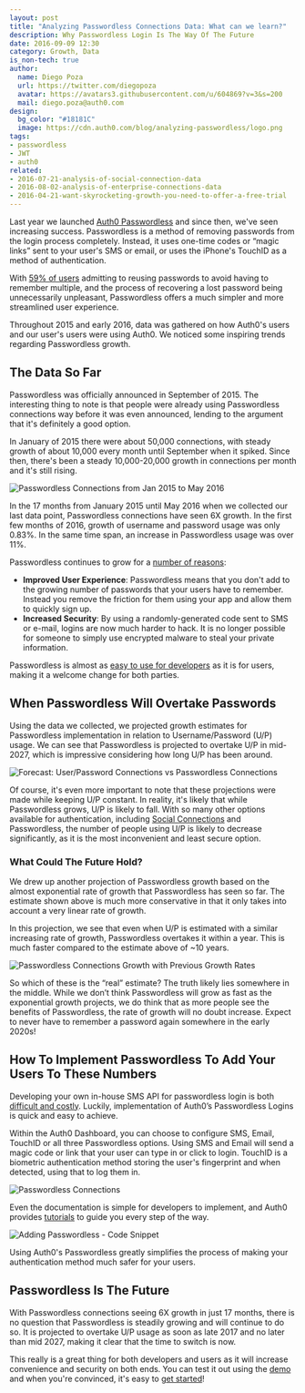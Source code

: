 ```yaml
---
layout: post
title: "Analyzing Passwordless Connections Data: What can we learn?"
description: Why Passwordless Login Is The Way Of The Future 
date: 2016-09-09 12:30
category: Growth, Data
is_non-tech: true
author: 
  name: Diego Poza
  url: https://twitter.com/diegopoza
  avatar: https://avatars3.githubusercontent.com/u/604869?v=3&s=200
  mail: diego.poza@auth0.com
design: 
  bg_color: "#18181C"
  image: https://cdn.auth0.com/blog/analyzing-passwordless/logo.png
tags:
- passwordless
- JWT
- auth0
related:
- 2016-07-21-analysis-of-social-connection-data
- 2016-08-02-analysis-of-enterprise-connections-data
- 2016-04-21-want-skyrocketing-growth-you-need-to-offer-a-free-trial
---
```


Last year we launched [Auth0 Passwordless](https://auth0.com/passwordless) and since then, we've seen increasing success. Passwordless is a method of removing passwords from the login process completely. Instead, it uses one-time codes or “magic links” sent to your user's SMS or email, or uses the iPhone's TouchID as a method of authentication. 

With [59% of users](https://www.passwordboss.com/password-habits-survey-part-1/) admitting to reusing passwords to avoid having to remember multiple, and the process of recovering a lost password being unnecessarily unpleasant, Passwordless offers a much simpler and more streamlined user experience.

Throughout 2015 and early 2016, data was gathered on how Auth0's users and our user's users were using Auth0. We noticed some inspiring trends regarding Passwordless growth.

## The Data So Far

Passwordless was officially announced in September of 2015. The interesting thing to note is that people were already using Passwordless connections way before it was even announced, lending to the argument that it's definitely a good option. 

In January of 2015 there were about 50,000 connections, with steady growth of about 10,000 every month until September when it spiked. Since then, there's been a steady 10,000-20,000 growth in connections per month and it's still rising.

![Passwordless Connections from Jan 2015 to May 2016](https://cdn.auth0.com/blog/analyzing-passwordless/passwordless-connections-from-jan2015-may2016.png)

In the 17 months from January 2015 until May 2016 when we collected our last data point, Passwordless connections have seen 6X growth. In the first few months of 2016, growth of username and password usage was only 0.83%. In the same time span, an increase in Passwordless usage was over 11%.

Passwordless continues to grow for a [number of reasons](https://auth0.com/blog/how-passwordless-sms-authentication-can-improve-your-app/):

* **Improved User Experience**: Passwordless means that you don't add to the growing number of passwords that your users have to remember. Instead you remove the friction for them using your app and allow them to quickly sign up.
* **Increased Security**: By using a randomly-generated code sent to SMS or e-mail, logins are now much harder to hack. It is no longer possible for someone to simply use encrypted malware to steal your private information. 

Passwordless is almost as [easy to use for developers](https://auth0.com/blog/auth0-passwordless-email-authentication-and-sms-login-without-passwords/) as it is for users, making it a welcome change for both parties.

## When Passwordless Will Overtake Passwords

Using the data we collected, we projected growth estimates for Passwordless implementation in relation to Username/Password (U/P) usage. We can see that Passwordless is projected to overtake U/P in mid-2027, which is impressive considering how long U/P has been around.

![Forecast: User/Password Connections vs Passwordless Connections](https://cdn.auth0.com/blog/analyzing-passwordless/forecast-up-vs-passwordless.png)

Of course, it's even more important to note that these projections were made while keeping U/P constant. In reality, it's likely that while Passwordless grows, U/P is likely to fall. With so many other options available for authentication, including [Social Connections](https://auth0.com/blog/how-to-use-social-login-to-drive-your-apps-growth/) and Passwordless, the number of people using U/P is likely to decrease significantly, as it is the most inconvenient and least secure option. 

### What Could The Future Hold?

We drew up another projection of Passwordless growth based on the almost exponential rate of growth that Passwordless has seen so far. The estimate shown above is much more conservative in that it only takes into account a very linear rate of growth.

In this projection, we see that even when U/P is estimated with a similar increasing rate of growth, Passwordless overtakes it within a year. This is much faster compared to the estimate above of ~10 years.

![Passwordless Connections Growth with Previous Growth Rates](https://cdn.auth0.com/blog/analyzing-passwordless/passwordless-growth-with-previous-growth-rates.png)

So which of these is the “real” estimate? The truth likely lies somewhere in the middle. While we don’t think Passwordless will grow as fast as the exponential growth projects, we do think that as more people see the benefits of Passwordless, the rate of growth will no doubt increase. Expect to never have to remember a password again somewhere in the early 2020s!

## How To Implement Passwordless To Add Your Users To These Numbers

Developing your own in-house SMS API for passwordless login is both [difficult and costly](https://auth0.com/blog/how-passwordless-sms-authentication-can-improve-your-app/). Luckily, implementation of Auth0’s Passwordless Logins is quick and easy to achieve. 

Within the Auth0 Dashboard, you can choose to configure SMS, Email, TouchID or all three Passwordless options. Using SMS and Email will send a magic code or link that your user can type in or click to login. TouchID is a biometric authentication method storing the user's fingerprint and when detected, using that to log them in.

![Passwordless Connections](https://cdn.auth0.com/blog/analyzing-passwordless/passwordless-connections.png)

Even the documentation is simple for developers to implement, and Auth0 provides [tutorials](https://auth0.com/docs/connections/passwordless) to guide you every step of the way. 

![Adding Passwordless - Code Snippet](https://cdn.auth0.com/blog/analyzing-passwordless/adding-passwordlessa.png)

Using Auth0's Passwordless greatly simplifies the process of making your authentication method much safer for your users.

## Passwordless Is The Future

With Passwordless connections seeing 6X growth in just 17 months, there is no question that Passwordless is steadily growing and will continue to do so. It is projected to overtake U/P usage as soon as late 2017 and no later than mid 2027, making it clear that the time to switch is now.

This really is a great thing for both developers and users as it will increase convenience and security on both ends. You can test it out using the [demo](https://auth0.github.io/lock-passwordless/) and when you're convinced, it's easy to [get started](https://auth0.com/passwordless)!
